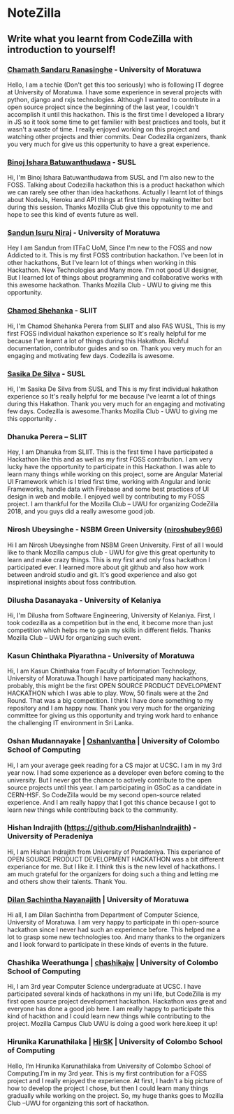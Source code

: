﻿# NoteZilla

## Write what you learnt from CodeZilla with introduction to yourself!

### [Chamath Sandaru Ranasinghe](https://github.com/rexzing) - University of Moratuwa 

Hello, I am a techie (Don't get this too seriously) who is following IT degree at University of Moratuwa. I have some experience in several projects with python, django and rxjs technologies. Although I wanted to contribute in a open source project since the beginning of the last year, I couldn't accomplish it until this hackathon. This is the first time I developed a library in JS so it took some time to get familier with best practices and tools, but it wasn't a waste of time. I really enjoyed working on this project and watching other projects and thier commits. Dear Codezilla organizers, thank you very much for give us this oppertunity to have a great experience. 

### [Binoj Ishara Batuwanthudawa](https://github.com/BinojBI) - SUSL 
Hi, I'm Binoj Ishara Batuwanthudawa from SUSL and I'm also new to the FOSS. Talking about Codezilla hackathon this is a product hackathon which we can rarely see other than idea hackathons. Actually I learnt lot of things about NodeJs, Heroku and API things at first time by making twitter bot during this session. Thanks Mozilla Club give this oppotunity to me and hope to see this kind of events future as well.

### [Sandun Isuru Niraj](https://github.com/Sandun-Isuru-Niraj) - University of Moratuwa

Hey I am Sandun from ITFaC UoM, Since I'm new to the FOSS and now Addicted to it. This is my first FOSS contribution hackathon. I've been lot in other hackathons, But I've learn lot of things when working in this Hackathon. New Technologies and Many more. I'm not good UI designer, But I learned lot of things about programming and collaborative works with this awesome hackathon. Thanks Mozilla Club - UWU to giving me this opportunity.


### [Chamod Shehanka](https://github.com/Shehanka) - SLIIT 
Hi, I'm Chamod Shehanka Perera from SLIIT and also FAS WUSL, This is my first FOSS individual hakathon experience so It's really helpful for me because I've learnt a lot of things during this Hakathon. Richful documentation,  contributor guides and so on. Thank you very much for an engaging and motivating few days. Codezilla is awesome.


### [Sasika De Silva](https://github.com/sasikadesilva) - SUSL 
Hi, I'm Sasika De Silva from SUSL and This is my first individual hakathon experience so It's really helpful for me because I've learnt a lot of things during this Hakathon. Thank you very much for an engaging and motivating few days. Codezilla is awesome.Thanks Mozilla Club - UWU to giving me this opportunity .


### Dhanuka Perera – SLIIT

Hey, I am Dhanuka from SLIIT. This is the first time I have participated a Hackathon like this and as well as my first FOSS contribution. I am very lucky have the opportunity to participate in this Hackathon. I was able to learn many things while working on this project, some are Angular Material UI Framework which is I tried first time, working with Angular and Ionic Frameworks, handle data with Firebase and some best practices of UI design in web and mobile. I enjoyed well by contributing to my FOSS project. I am thankful for the Mozilla Club – UWU for organizing CodeZilla 2018, and you guys did a really awesome good job. 


### Nirosh Ubeysinghe - NSBM Green University (<a href="https://github.com/niroshubey966">niroshubey966</a>)

Hi I am Nirosh Ubeysinghe from NSBM Green University. First of all I would like to thank Mozilla campus club - UWU for give this great opertunity to learn and make crazy things. This is my first and only foss hackathon I participated ever. I learned more about git github and also how work between android studio and git. It's good experience and also got inspiretional insights about foss contribution.


### Dilusha Dasanayaka - University of Kelaniya

Hi, I'm Dilusha from Software Engineering, University of Kelaniya. First, I took codezilla as a competition but in the end, it become more than just competition which helps me to gain my skills in different fields. Thanks Mozilla Club – UWU for organizing such event.


### Kasun Chinthaka Piyarathna - University of Moratuwa

Hi, I am Kasun Chinthaka from Faculty of Information Technology, University of Moratuwa.Though I have participated many hackathons, probably, this might be the first OPEN SOURCE PRODUCT DEVELOPMENT HACKATHON which I was able to play. Wow, 50 finals were at the 2nd Round. That was a big competition. I think I have done something to my repository and I am happy now. Thank you very much for the organizing committee for giving us this opportunity and trying work hard to enhance the challenging IT environment in Sri Lanka. 

### Oshan Mudannayake | [OshanIvantha](https://github.com/OshanIvantha) | University of Colombo School of Computing

Hi, I am your average geek reading for a CS major at UCSC. I am in my 3rd year now. I had some experience as a developer even before coming to the university. But I never got the chance to actively contribute to the open source projects until this year. I am participating in GSoC as a candidate in CERN-HSF. So CodeZilla would be my second open-source related experience. And I am really happy that I got this chance because I got to learn new things while contributing back to the community. 


### Hishan Indrajith (https://github.com/HishanIndrajith) - University of Peradeniya

Hi, I am Hishan Indrajith from University of Peradeniya. This experiance of OPEN SOURCE PRODUCT DEVELOPMENT HACKATHON was a bit different experiance for me. But I like it. I think this is the new level of hackathons. I am much grateful for the organizers for doing such a thing and letting me and others show their talents. Thank You.

### [Dilan Sachintha Nayanajith](https://github.com/dilanSachi) | University of Moratuwa

Hi all, I am Dilan Sachintha from Department of Computer Science, University of Moratuwa. I am very happy to participate in thi open-source hackathon since I never had such an experience before. This helped me a lot to grasp some new technologies too. And many thanks to the organizers and I look forward to participate in these kinds of events in the future.

### Chashika Weerathunga | [chashikajw](https://github.com/chashikajw) | University of Colombo School of Computing

Hi, I am 3rd year Computer Science undergraduate at UCSC. I have participated several kinds of hackathons in my uni life, but CodeZilla is my first open source project development hackathon. Hackathon was great and everyone has done a good job here. I am really happy to participate this kind of hackthon and I could learn new things while contributing to the project. Mozilla Campus Club UWU is doing a good work here.keep it up! 

### Hirunika Karunathilaka | [HirSK](https://github.com/HirSK) | University of Colombo School of Computing

Hello, I’m Hirunika Karunathilaka from University of Colombo School of Computing.I’m in my 3rd year. This is my first contribution for a FOSS project and I really enjoyed the experience. At first, I hadn’t a big picture of how to develop the project I chose, but then I could learn many things gradually while working on the project. So, my huge thanks goes to Mozilla Club –UWU for organizing this sort of hackathon.


